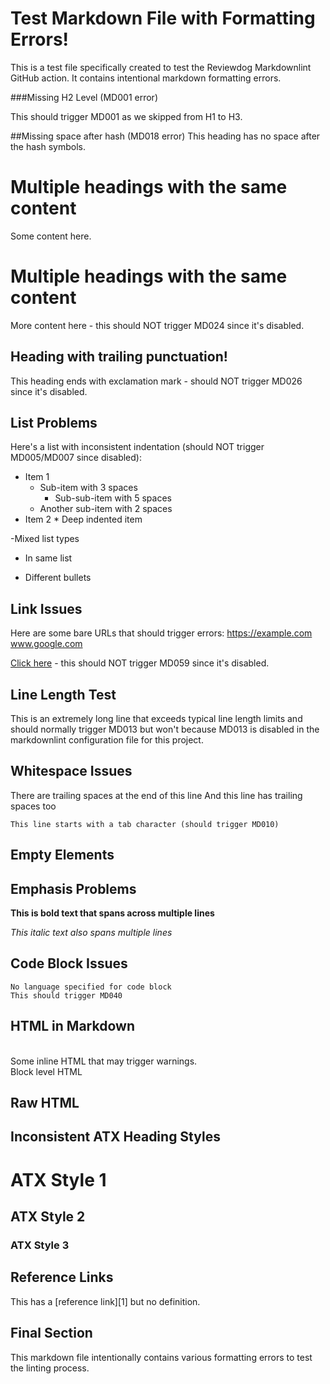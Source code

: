 # Test Markdown File with Formatting Errors!

This is a test file specifically created to test the Reviewdog Markdownlint GitHub action. It contains intentional markdown formatting errors.

###Missing H2 Level (MD001 error)

This should trigger MD001 as we skipped from H1 to H3.

##Missing space after hash (MD018 error)
This heading has no space after the hash symbols.

# Multiple headings with the same content

Some content here.

# Multiple headings with the same content

More content here - this should NOT trigger MD024 since it's disabled.

## Heading with trailing punctuation!

This heading ends with exclamation mark - should NOT trigger MD026 since it's disabled.

## List Problems

Here's a list with inconsistent indentation (should NOT trigger MD005/MD007 since disabled):

* Item 1
   * Sub-item with 3 spaces
     * Sub-sub-item with 5 spaces
  * Another sub-item with 2 spaces
* Item 2
       * Deep indented item

-Mixed list types
* In same list
+ Different bullets

## Link Issues

Here are some bare URLs that should trigger errors:
https://example.com
www.google.com

[Click here](https://example.com) - this should NOT trigger MD059 since it's disabled.

## Line Length Test

This is an extremely long line that exceeds typical line length limits and should normally trigger MD013 but won't because MD013 is disabled in the markdownlint configuration file for this project.

## Whitespace Issues

There are trailing spaces at the end of this line
And this line has trailing spaces too

	This line starts with a tab character (should trigger MD010)

## Empty Elements

[](empty-link-text)

## Emphasis Problems

**This is bold text that spans
across multiple lines**

*This italic text also spans
multiple lines*

## Code Block Issues

```
No language specified for code block
This should trigger MD040
```

## HTML in Markdown

<br>
Some inline HTML that may trigger warnings.

<div>
Block level HTML
</div>

## Raw HTML

<script>alert('This should definitely trigger MD033')</script>

## Inconsistent ATX Heading Styles

# ATX Style 1

## ATX Style 2 ##

### ATX Style 3

## Reference Links

This has a [reference link][1] but no definition.

[unreferenced]: https://example.com "This reference is never used"

## Final Section

This markdown file intentionally contains various formatting errors to test the linting process.
